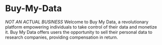# Buy-My-Data
*NOT AN ACTUAL BUSINESS* Welcome to Buy My Data, a revolutionary platform empowering individuals to take control of their data and monetize it. Buy My Data offers users the opportunity to sell their personal data to research companies, providing compensation in return.
